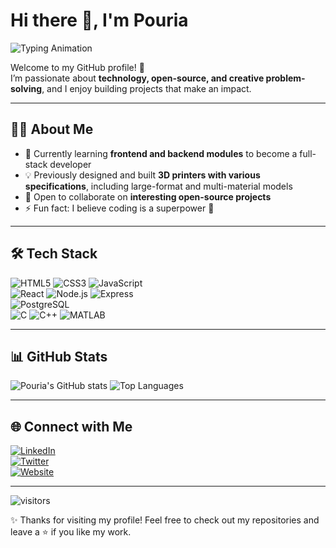 # Hi there 👋, I'm Pouria

![Typing Animation](https://readme-typing-svg.demolab.com?font=Fira+Code&size=26&duration=2500&pause=500&color=00FF00&background=00000000&width=500&lines=Full-Stack+Developer;3D+Printer+Engineer;Open-Source+Enthusiast)

Welcome to my GitHub profile! 🚀  
I’m passionate about **technology, open-source, and creative problem-solving**, and I enjoy building projects that make an impact.

---

## 👨‍💻 About Me
- 🌱 Currently learning **frontend and backend modules** to become a full-stack developer  
- 💡 Previously designed and built **3D printers with various specifications**, including large-format and multi-material models  
- 🤝 Open to collaborate on **interesting open-source projects**  
- ⚡ Fun fact: I believe coding is a superpower 🦸

---

## 🛠️ Tech Stack
![HTML5](https://img.shields.io/badge/HTML5-E34F26?style=for-the-badge&logo=html5&logoColor=white)
![CSS3](https://img.shields.io/badge/CSS3-1572B6?style=for-the-badge&logo=css3&logoColor=white)
![JavaScript](https://img.shields.io/badge/JavaScript-F7DF1E?style=for-the-badge&logo=javascript&logoColor=black)  
![React](https://img.shields.io/badge/React-20232A?style=for-the-badge&logo=react&logoColor=61DAFB)
![Node.js](https://img.shields.io/badge/Node.js-339933?style=for-the-badge&logo=nodedotjs&logoColor=white)
![Express](https://img.shields.io/badge/Express-000000?style=for-the-badge&logo=express&logoColor=white)  
![PostgreSQL](https://img.shields.io/badge/PostgreSQL-316192?style=for-the-badge&logo=postgresql&logoColor=white)  
![C](https://img.shields.io/badge/C-00599C?style=for-the-badge&logo=c&logoColor=white)
![C++](https://img.shields.io/badge/C++-00599C?style=for-the-badge&logo=cplusplus&logoColor=white)
![MATLAB](https://img.shields.io/badge/MATLAB-FF8000?style=for-the-badge&logo=mathworks&logoColor=white)

---

## 📊 GitHub Stats
![Pouria's GitHub stats](https://github-readme-stats.vercel.app/api?username=pouriavj&show_icons=true&theme=radical&count_private=true)
![Top Languages](https://github-readme-stats.vercel.app/api/top-langs/?username=pouriavj&layout=compact&theme=radical)

---

## 🌐 Connect with Me
[![LinkedIn](https://img.shields.io/badge/LinkedIn-blue?style=for-the-badge&logo=linkedin)](https://www.linkedin.com/in/YOUR-LINKEDIN)  
[![Twitter](https://img.shields.io/badge/Twitter-black?style=for-the-badge&logo=twitter)](https://twitter.com/YOUR-TWITTER)  
[![Website](https://img.shields.io/badge/Introduction-000?style=for-the-badge&logo=github)](https://pouriavj.github.io/introduction/)

---

![visitors](https://visitor-badge.laobi.icu/badge?page_id=pouriavj.pouriavj)

✨ Thanks for visiting my profile! Feel free to check out my repositories and leave a ⭐ if you like my work.
